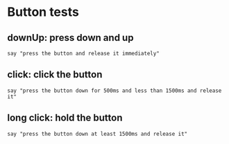 # Button tests

## downUp: press down and up
    
    say "press the button and release it immediately"

## click: click the button

    say "press the button down for 500ms and less than 1500ms and release it"

## long click: hold the button

    say "press the button down at least 1500ms and release it"

